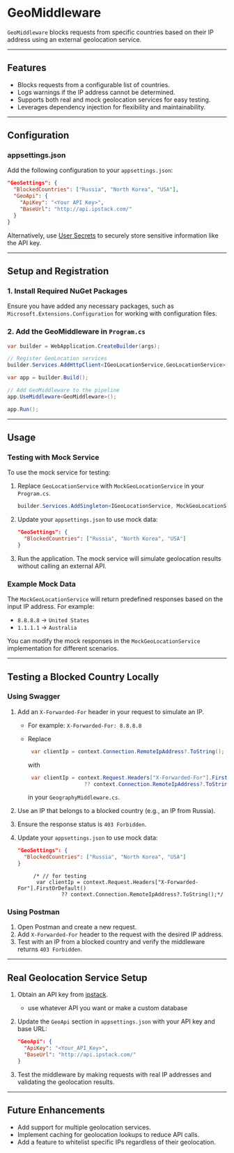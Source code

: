 # GeoMiddleware

`GeoMiddleware` blocks requests from specific countries based on their IP address using an external geolocation service.

---

## Features

- Blocks requests from a configurable list of countries.
- Logs warnings if the IP address cannot be determined.
- Supports both real and mock geolocation services for easy testing.
- Leverages dependency injection for flexibility and maintainability.

---

## Configuration

### **appsettings.json**

Add the following configuration to your `appsettings.json`:

```json
"GeoSettings": {
  "BlockedCountries": ["Russia", "North Korea", "USA"],
  "GeoApi": {
    "ApiKey": "<Your API Key>",
    "BaseUrl": "http://api.ipstack.com/"
  }
}
```

Alternatively, use [User Secrets](https://learn.microsoft.com/en-us/aspnet/core/security/app-secrets/) to securely store sensitive information like the API key.

---

## Setup and Registration

### 1. Install Required NuGet Packages

Ensure you have added any necessary packages, such as `Microsoft.Extensions.Configuration` for working with configuration files.

### 2. Add the GeoMiddleware in `Program.cs`

```csharp
var builder = WebApplication.CreateBuilder(args);

// Register GeoLocation services
builder.Services.AddHttpClient<IGeoLocationService,GeoLocationService>();

var app = builder.Build();

// Add GeoMiddleware to the pipeline
app.UseMiddleware<GeoMiddleware>();

app.Run();
```

---

## Usage

### **Testing with Mock Service**

To use the mock service for testing:

1. Replace `GeoLocationService` with `MockGeoLocationService` in your `Program.cs`.
 
   ```csharp
   builder.Services.AddSingleton<IGeoLocationService, MockGeoLocationService>();
   ```
2. Update your `appsettings.json` to use mock data:
 
   ```json
   "GeoSettings": {
     "BlockedCountries": ["Russia", "North Korea", "USA"]
   }
   ```
3. Run the application. The mock service will simulate geolocation results without calling an external API.

### Example Mock Data

The `MockGeoLocationService` will return predefined responses based on the input IP address. For example:

- `8.8.8.8` -> `United States`
- `1.1.1.1` -> `Australia`

You can modify the mock responses in the `MockGeoLocationService` implementation for different scenarios.

---

## Testing a Blocked Country Locally

### **Using Swagger**

1. Add an `X-Forwarded-For` header in your request to simulate an IP.
   - For example: `X-Forwarded-For: 8.8.8.8`
   - Replace
      ```csharp
       var clientIp = context.Connection.RemoteIpAddress?.ToString();
       ```
       with 
       
       ```csharp
        var clientIp = context.Request.Headers["X-Forwarded-For"].FirstOrDefault()
                         ?? context.Connection.RemoteIpAddress?.ToString();
       ```
     in your `GeographyMiddleware.cs`.
 
2. Use an IP that belongs to a blocked country (e.g., an IP from Russia).
3. Ensure the response status is `403 Forbidden`.

5. Update your `appsettings.json` to use mock data:
   ```json
   "GeoSettings": {
     "BlockedCountries": ["Russia", "North Korea", "USA"]
   }
   ```
            /* // for testing 
             var clientIp = context.Request.Headers["X-Forwarded-For"].FirstOrDefault()
                     ?? context.Connection.RemoteIpAddress?.ToString();*/
### **Using Postman**

1. Open Postman and create a new request.
2. Add `X-Forwarded-For` header to the request with the desired IP address.
3. Test with an IP from a blocked country and verify the middleware returns `403 Forbidden`.

---

## Real Geolocation Service Setup

1. Obtain an API key from [ipstack](https://ipstack.com/).  
    - use whatever API you want or make a custom database
2. Update the `GeoApi` section in `appsettings.json` with your API key and base URL:

   ```json
   "GeoApi": {
     "ApiKey": "<Your_API_Key>",
     "BaseUrl": "http://api.ipstack.com/"
   }
   ```
3. Test the middleware by making requests with real IP addresses and validating the geolocation results.

---

## Future Enhancements

- Add support for multiple geolocation services.
- Implement caching for geolocation lookups to reduce API calls.
- Add a feature to whitelist specific IPs regardless of their geolocation.


